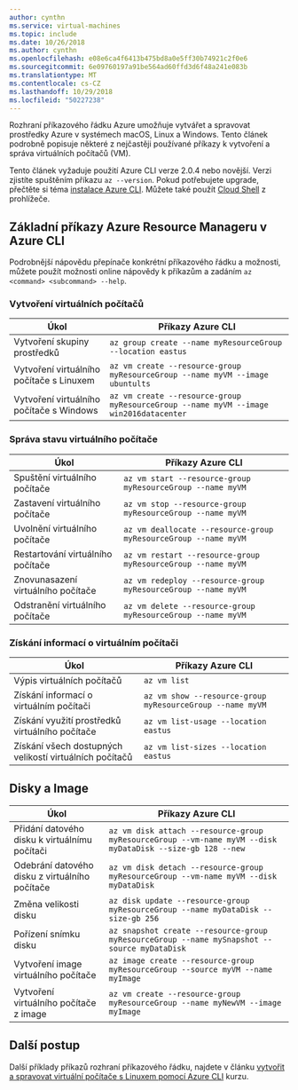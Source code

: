 ```yaml
---
author: cynthn
ms.service: virtual-machines
ms.topic: include
ms.date: 10/26/2018
ms.author: cynthn
ms.openlocfilehash: e08e6ca4f6413b475bd8a0e5ff30b74921c2f0e6
ms.sourcegitcommit: 6e09760197a91be564ad60ffd3d6f48a241e083b
ms.translationtype: MT
ms.contentlocale: cs-CZ
ms.lasthandoff: 10/29/2018
ms.locfileid: "50227238"
---
```

Rozhraní příkazového řádku Azure umožňuje vytvářet a spravovat prostředky Azure v systémech macOS, Linux a Windows. Tento článek podrobně popisuje některé z nejčastěji používané příkazy k vytvoření a správa virtuálních počítačů (VM).

Tento článek vyžaduje použití Azure CLI verze 2.0.4 nebo novější. Verzi zjistíte spuštěním příkazu `az --version`. Pokud potřebujete upgrade, přečtěte si téma [instalace Azure CLI](/cli/azure/install-azure-cli). Můžete také použít [Cloud Shell](/azure/cloud-shell/quickstart) z prohlížeče.

## <a name="basic-azure-resource-manager-commands-in-azure-cli"></a>Základní příkazy Azure Resource Manageru v Azure CLI
Podrobnější nápovědu přepínače konkrétní příkazového řádku a možnosti, můžete použít možnosti online nápovědy k příkazům a zadáním `az <command> <subcommand> --help`.

### <a name="create-vms"></a>Vytvoření virtuálních počítačů
| Úkol | Příkazy Azure CLI |
| --- | --- |
| Vytvoření skupiny prostředků | `az group create --name myResourceGroup --location eastus` |
| Vytvoření virtuálního počítače s Linuxem | `az vm create --resource-group myResourceGroup --name myVM --image ubuntults` |
| Vytvoření virtuálního počítače s Windows | `az vm create --resource-group myResourceGroup --name myVM --image win2016datacenter` |

### <a name="manage-vm-state"></a>Správa stavu virtuálního počítače
| Úkol | Příkazy Azure CLI |
| --- | --- |
| Spuštění virtuálního počítače | `az vm start --resource-group myResourceGroup --name myVM` |
| Zastavení virtuálního počítače | `az vm stop --resource-group myResourceGroup --name myVM` |
| Uvolnění virtuálního počítače | `az vm deallocate --resource-group myResourceGroup --name myVM` |
| Restartování virtuálního počítače | `az vm restart --resource-group myResourceGroup --name myVM` |
| Znovunasazení virtuálního počítače | `az vm redeploy --resource-group myResourceGroup --name myVM` |
| Odstranění virtuálního počítače | `az vm delete --resource-group myResourceGroup --name myVM` |

### <a name="get-vm-info"></a>Získání informací o virtuálním počítači
| Úkol | Příkazy Azure CLI |
| --- | --- |
| Výpis virtuálních počítačů | `az vm list` |
| Získání informací o virtuálním počítači | `az vm show --resource-group myResourceGroup --name myVM` |
| Získání využití prostředků virtuálního počítače | `az vm list-usage --location eastus` |
| Získání všech dostupných velikostí virtuálních počítačů | `az vm list-sizes --location eastus` |

## <a name="disks-and-images"></a>Disky a Image
| Úkol | Příkazy Azure CLI |
| --- | --- |
| Přidání datového disku k virtuálnímu počítači | `az vm disk attach --resource-group myResourceGroup --vm-name myVM --disk myDataDisk --size-gb 128 --new ` |
| Odebrání datového disku z virtuálního počítače | `az vm disk detach --resource-group myResourceGroup --vm-name myVM --disk myDataDisk` |
| Změna velikosti disku | `az disk update --resource-group myResourceGroup --name myDataDisk --size-gb 256` |
| Pořízení snímku disku | `az snapshot create --resource-group myResourceGroup --name mySnapshot --source myDataDisk` |
| Vytvoření image virtuálního počítače | `az image create --resource-group myResourceGroup --source myVM --name myImage` |
| Vytvoření virtuálního počítače z image | `az vm create --resource-group myResourceGroup --name myNewVM --image myImage` |


## <a name="next-steps"></a>Další postup
Další příklady příkazů rozhraní příkazového řádku, najdete v článku [vytvořit a spravovat virtuální počítače s Linuxem pomocí Azure CLI](../articles/virtual-machines/linux/tutorial-manage-vm.md) kurzu.

